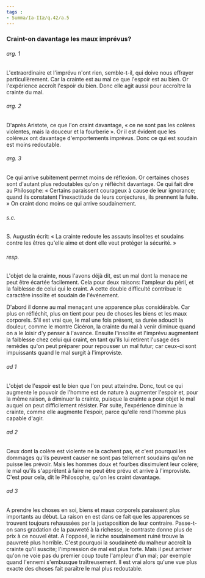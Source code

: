 ```yaml
---
tags : 
- Summa/Ia-IIæ/q.42/a.5
---
```


### Craint-on davantage les maux imprévus?

###### arg. 1
L'extraordinaire et l'imprévu n'ont rien, semble-t-il, qui doive nous effrayer particulièrement. Car la crainte est au mal ce que l'espoir est au bien. Or l'expérience accroît l'espoir du bien. Donc elle agit aussi pour accroître la crainte du mal. 

###### arg. 2
D'après Aristote, ce que l'on craint davantage, « ce ne sont pas les colères violentes, mais la douceur et la fourberie ». Or il est évident que les coléreux ont davantage d'emportements imprévus. Donc ce qui est soudain est moins redoutable. 

###### arg. 3
Ce qui arrive subitement permet moins de réflexion. Or certaines choses sont d'autant plus redoutables qu'on y réfléchit davantage. Ce qui fait dire au Philosophe: « Certains paraissent courageux à cause de leur ignorance; quand ils constatent l'inexactitude de leurs conjectures, ils prennent la fuite. » On craint donc moins ce qui arrive soudainement. 

###### s.c.
S. Augustin écrit: « La crainte redoute les assauts insolites et soudains contre les êtres qu'elle aime et dont elle veut protéger la sécurité. » 

###### resp.
L'objet de la crainte, nous l'avons déjà dit, est un mal dont la menace ne peut être écartée facilement. Cela pour deux raisons: l'ampleur du péril, et la faiblesse de celui qui le craint. A cette double difficulté contribue le caractère insolite et soudain de l'événement. 

D'abord il donne au mal menaçant une apparence plus considérable. Car plus on réfléchit, plus on tient pour peu de choses les biens et les maux corporels. S'il est vrai que, le mal une fois présent, sa durée adoucit la douleur, comme le montre Cicéron, la crainte du mal à venir diminue quand on a le loisir d'y penser à l'avance. Ensuite l'insolite et l'imprévu augmentent la faiblesse chez celui qui craint, en tant qu'ils lui retirent l'usage des remèdes qu'on peut préparer pour repousser un mal futur; car ceux-ci sont impuissants quand le mal surgit à l'improviste. 

###### ad 1
L'objet de l'espoir est le bien que l'on peut atteindre. Donc, tout ce qui augmente le pouvoir de l'homme est de nature à augmenter l'espoir et, pour la même raison, à diminuer la crainte, puisque la crainte a pour objet le mal auquel on peut difficilement résister. Par suite, l'expérience diminue la crainte, comme elle augmente l'espoir, parce qu'elle rend l'homme plus capable d'agir. 

###### ad 2
Ceux dont la colère est violente ne la cachent pas, et c'est pourquoi les dommages qu'ils peuvent causer ne sont pas tellement soudains qu'on ne puisse les prévoir. Mais les hommes doux et fourbes dissimulent leur colère; le mal qu'ils s'apprêtent à faire ne peut être prévu et arrive à l'improviste. C'est pour cela, dit le Philosophe, qu'on les craint davantage. 

###### ad 3
A prendre les choses en soi, biens et maux corporels paraissent plus importants au début. La raison en est dans ce fait que les apparences se trouvent toujours rehaussées par la juxtaposition de leur contraire. Passe-t-on sans gradation de la pauvreté à la richesse, le contraste donne plus de prix à ce nouvel état. A l'opposé, le riche soudainement ruiné trouve la pauvreté plus horrible. C'est pourquoi la soudaineté du malheur accroît la crainte qu'il suscite; l'impression de mal est plus forte. Mais il peut arriver qu'on ne voie pas du premier coup toute l'ampleur d'un mal; par exemple quand l'ennemi s'embusque traîtreusement. Il est vrai alors qu'une vue plus exacte des choses fait paraître le mal plus redoutable. 

